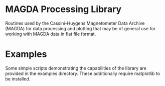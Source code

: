 # MAGDA Processing Library

Routines used by the Cassini-Huygens Magnetometer Data Archive (MAGDA)
for data processing and plotting that may be of general use for
working with MAGDA data in flat file format.

# Examples

Some simple scripts demonstrating the capabilities of the library are
provided in the examples directory. These additionally require
matplotlib to be installed.

